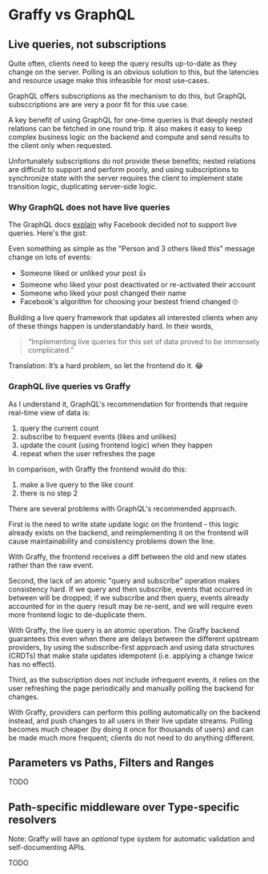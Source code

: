 # Graffy vs GraphQL

## Live queries, not subscriptions

Quite often, clients need to keep the query results up-to-date as they change on the server. Polling is an obvious solution to this, but the latencies and resource usage make this infeasible for most use-cases.

GraphQL offers subscriptions as the mechanism to do this, but GraphQL subsccriptions are are very a poor fit for this use case.

A key benefit of using GraphQL for one-time queries is that deeply nested relations can be fetched in one round trip. It also makes it easy to keep complex business logic on the backend and compute and send results to the client only when requested.

Unfortunately subscriptions do not provide these benefits; nested relations are difficult to support and perform poorly, and using subscriptions to synchronize state with the server requires the client to implement state transition logic, duplicating server-side logic.

### Why GraphQL does not have live queries

The GraphQL docs [explain](https://graphql.org/blog/subscriptions-in-graphql-and-relay/#why-not-live-queries) why Facebook decided not to support live queries. Here's the gist:

Even something as simple as the "Person and 3 others liked this" message change on lots of events:
- Someone liked or unliked your post 👍
- Someone who liked your post deactivated or re-activated their account
- Someone who liked your post changed their name
- Facebook's algorithm for choosing your bestest friend changed 🙄

Building a live query framework that updates all interested clients when any of these things happen is understandably hard. In their words,

> “Implementing live queries for this set of data proved to be immensely complicated.”

Translation: It’s a hard problem, so let the frontend do it. 😂

### GraphQL live queries vs Graffy

As I understand it, GraphQL's recommendation for frontends that require real-time view of data is:

1. query the current count
2. subscribe to frequent events (likes and unlikes)
3. update the count (using frontend logic) when they happen
4. repeat when the user refreshes the page

In comparison, with Graffy the frontend would do this:

1. make a live query to the like count
2. there is no step 2

There are several problems with GraphQL's recommended approach.

First is the need to write state update logic on the frontend - this logic already exists on the backend, and reimplementing it on the frontend will cause maintainability and consistency problems down the line.

With Graffy, the frontend receives a diff between the old and new states rather than the raw event.

Second, the lack of an atomic "query and subscribe" operation makes consistency hard. If we query and then subscribe, events that occurred in between will be dropped; if we subscribe and then query, events already accounted for in the query result may be re-sent, and we will require even more frontend logic to de-duplicate them.

With Graffy, the live query is an atomic operation. The Graffy backend guarantees this even when there are delays between the different upstream providers, by using the subscribe-first approach and using data structures (CRDTs) that make state updates idempotent (i.e. applying a change twice has no effect).

Third, as the subscription does not include infrequent events, it relies on the user refreshing the page periodically and manually polling the backend for changes.

With Graffy, providers can perform this polling automatically on the backend instead, and push changes to all users in their live update streams. Polling becomes much cheaper (by doing it once for thousands of users) and can be made much more frequent; clients do not need to do anything different.

## Parameters vs Paths, Filters and Ranges

TODO

## Path-specific middleware over Type-specific resolvers

Note: Graffy will have an _optional_ type system for automatic validation and self-documenting APIs.

TODO
